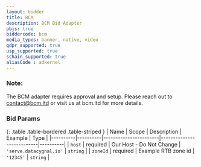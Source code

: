 ```yaml
---
layout: bidder
title: BCM
description: BCM Bid Adapter
pbjs: true
biddercode: bcm
media_types: banner, native, video
gdpr_supported: true
usp_supported: true
schain_supported: true
aliasCode : adkernel
---
```


### Note:

The BCM adapter requires approval and setup. Please reach out to contact@bcm.ltd or visit us at bcm.ltd for more details.


### Bid Params

{: .table .table-bordered .table-striped }
| Name     | Scope    | Description           | Example                   | Type     |
|----------|----------|-----------------------|---------------------------|----------|
| `host`   | required | Our Host  - Do Not Change   | `'serve.datacygnal.io'`   | `string` |
| `zoneId` | required | Example RTB zone id   |         `'12345'`         | `string` |
